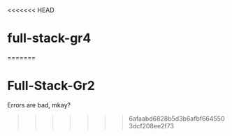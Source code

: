 <<<<<<< HEAD
# full-stack-gr4
=======
# Full-Stack-Gr2
Errors are bad, mkay?
>>>>>>> 6afaabd6828b5d3b6afbf6645503dcf208ee2f73
